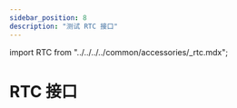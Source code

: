 ```yaml
---
sidebar_position: 8
description: "测试 RTC 接口"
---
```


import RTC from "../../../../common/accessories/\_rtc.mdx";

# RTC 接口

<RTC product="Radxa CM3 IO Board" rtc_connection_img="/img/cm3/cm3-io-rtc.webp" />
